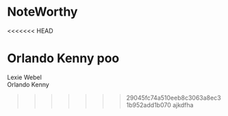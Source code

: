 # NoteWorthy
<<<<<<< HEAD

Orlando Kenny
poo
=======
Lexie Webel  
Orlando Kenny
>>>>>>> 29045fc74a510eeb8c3063a8ec31b952add1b070
ajkdfha
